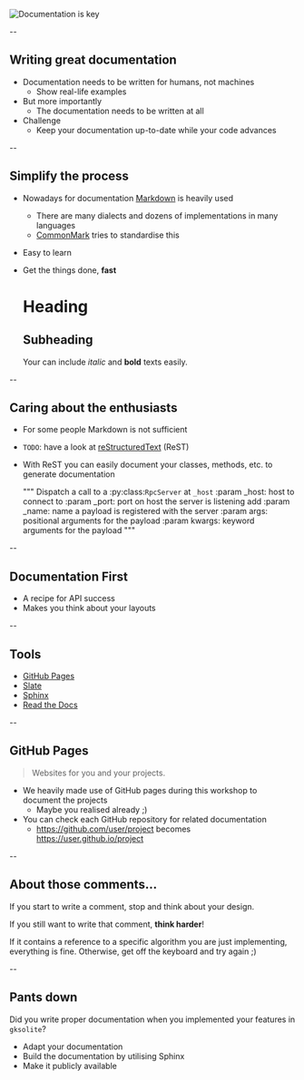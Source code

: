 ![Documentation is key](resources/documentation_key.jpg)

--

## Writing great documentation

* Documentation needs to be written for humans, not machines
    * Show real-life examples
* But more importantly
	* The documentation needs to be written at all
* Challenge <!-- .element: class="fragment" -->
    * Keep your documentation up-to-date while your code advances

--

## Simplify the process

* Nowadays for documentation [Markdown](https://daringfireball.net/projects/markdown/syntax) is heavily used
	* There are many dialects and dozens of implementations in many languages
	* [CommonMark](http://commonmark.org) tries to standardise this
* Easy to learn
* Get the things done, **fast**


	# Heading

	## Subheading

	Your can include *italic* and **bold** texts easily.

--

## Caring about the enthusiasts

* For some people Markdown is not sufficient
* `TODO`: have a look at [reStructuredText](http://docutils.sourceforge.net/rst.html) (ReST)
* With ReST you can easily document your classes, methods, etc. to generate documentation


	"""
    Dispatch a call to a :py:class:`RpcServer` at ``_host``
    :param _host: host to connect to
    :param _port: port on host the server is listening add
    :param _name: name a payload is registered with the server
    :param args: positional arguments for the payload
    :param kwargs: keyword arguments for the payload
    """

--

## Documentation First

* A recipe for API success
* Makes you think about your layouts

--

## Tools

* [GitHub Pages](https://pages.github.com)
* [Slate](https://github.com/lord/slate)
* [Sphinx](https://www.sphinx-doc.org)
* [Read the Docs](https://readthedocs.org)

--

## GitHub Pages

> Websites for you and your projects.

* We heavily made use of GitHub pages during this workshop to document the projects
	* Maybe you realised already ;)
* You can check each GitHub repository for related documentation
	* https://github.com/user/project becomes https://user.github.io/project

--

## About those comments...

If you start to write a comment, stop and think about your design.

If you still want to write that comment, **think harder**!

If it contains a reference to a specific algorithm you are just implementing, everything is fine. Otherwise, get off the keyboard and try again ;)

--

## Pants down

Did you write proper documentation when you implemented your features in `gksolite`?

* Adapt your documentation
* Build the documentation by utilising Sphinx
* Make it publicly available
